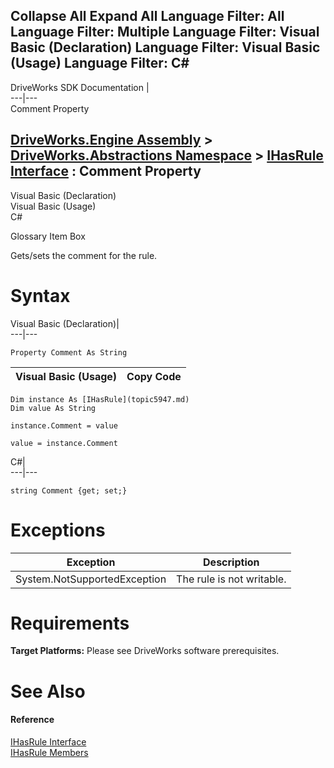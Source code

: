 Collapse All Expand All Language Filter: All  Language Filter: Multiple  Language Filter: Visual Basic (Declaration) Language Filter: Visual Basic (Usage) Language Filter: C#  
---  
DriveWorks SDK Documentation  |   
---|---  
Comment Property   
  
[DriveWorks.Engine Assembly](topic2156.md) > [DriveWorks.Abstractions Namespace](topic5939.md) > [IHasRule Interface](topic5947.md) : Comment Property  
---  
  
Visual Basic (Declaration)    
Visual Basic (Usage)    
C# 

Glossary Item Box

Gets/sets the comment for the rule. 

# Syntax

Visual Basic (Declaration)|   
---|---  
      
    
    Property Comment As String  
  
Visual Basic (Usage)| Copy Code  
---|---  
      
    
    Dim instance As [IHasRule](topic5947.md)
    Dim value As String
     
    instance.Comment = value
     
    value = instance.Comment  
  
C#|   
---|---  
      
    
    string Comment {get; set;}  
  
# Exceptions

Exception| Description  
---|---  
System.NotSupportedException| The rule is not writable.  
  
# Requirements

**Target Platforms:** Please see DriveWorks software prerequisites.

# See Also

#### Reference

[IHasRule Interface](topic5947.md)   
[IHasRule Members](topic5948.md)


